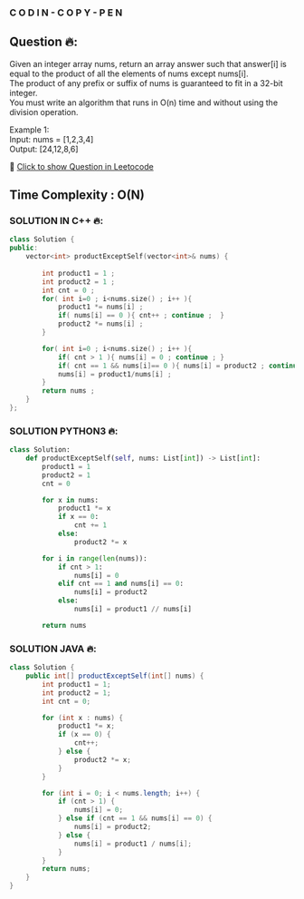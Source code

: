 ### C O D I N - C O P Y - P E N

## Question 🔥:
Given an integer array nums, return an array answer such that answer[i] is equal to the product of all the elements of nums except nums[i]. <br>
The product of any prefix or suffix of nums is guaranteed to fit in a 32-bit integer.<br>
You must write an algorithm that runs in O(n) time and without using the division operation.<br>

Example 1:<br>
Input: nums = [1,2,3,4]<br>
Output: [24,12,8,6]<br>

🔗 [Click to show Question in Leetocode](https://leetcode.com/problems/product-of-array-except-self/description/)

## Time Complexity : O(N) 

### SOLUTION IN C++ 🔥:
```cpp
class Solution {
public:
    vector<int> productExceptSelf(vector<int>& nums) {
        
        int product1 = 1 ; 
        int product2 = 1 ; 
        int cnt = 0 ;
        for( int i=0 ; i<nums.size() ; i++ ){
            product1 *= nums[i] ;
            if( nums[i] == 0 ){ cnt++ ; continue ;  }
            product2 *= nums[i] ;
        }

        for( int i=0 ; i<nums.size() ; i++ ){
            if( cnt > 1 ){ nums[i] = 0 ; continue ; }
            if( cnt == 1 && nums[i]== 0 ){ nums[i] = product2 ; continue ; }
            nums[i] = product1/nums[i] ;
        }
        return nums ; 
    }
};
```
### SOLUTION PYTHON3 🔥:
```python
class Solution:
    def productExceptSelf(self, nums: List[int]) -> List[int]:
        product1 = 1
        product2 = 1
        cnt = 0

        for x in nums:
            product1 *= x
            if x == 0:
                cnt += 1
            else:
                product2 *= x

        for i in range(len(nums)):
            if cnt > 1:
                nums[i] = 0
            elif cnt == 1 and nums[i] == 0:
                nums[i] = product2
            else:
                nums[i] = product1 // nums[i]

        return nums
```
### SOLUTION JAVA 🔥:
```java
class Solution {
    public int[] productExceptSelf(int[] nums) {
        int product1 = 1;
        int product2 = 1;
        int cnt = 0;

        for (int x : nums) {
            product1 *= x;
            if (x == 0) {
                cnt++;
            } else {
                product2 *= x;
            }
        }

        for (int i = 0; i < nums.length; i++) {
            if (cnt > 1) {
                nums[i] = 0;
            } else if (cnt == 1 && nums[i] == 0) {
                nums[i] = product2;
            } else {
                nums[i] = product1 / nums[i];
            }
        }
        return nums;
    }
}
```
